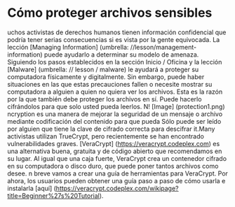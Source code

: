 [Title]: # (Cómo proteger los archivos confideciales)
[Difficulty]: # (Avanzado)
[Order]: # (0)

# Cómo proteger archivos sensibles
uchos activistas de derechos humanos tienen información confidencial que podría tener serias consecuencias si es vista por la gente equivocada. La lección [Managing Information] (umbrella: //lesson/management-information) puede ayudarlo a determinar su modelo de amenaza. Siguiendo los pasos establecidos en la sección Inicio / Oficina y la lección [Malware] (umbrella: // lesson / malware) le ayudará a proteger su computadora físicamente y digitalmente. Sin embargo, puede haber situaciones en las que estas precauciones fallen o necesite mostrar su computadora a alguien a quien no quiera ver los archivos. Esta es la razón por la que también debe proteger los archivos en sí. Puede hacerlo cifrándolos para que solo usted pueda leerlos. 
N! [Image] (protection1.png) 
ncryption es una manera de mejorar la seguridad de un mensaje o archivo mediante codificación del contenido para que pueda Sólo puede ser leído por alguien que tiene la clave de cifrado correcta para descifrar it.Many activistas utilizan TrueCrypt, pero recientemente se han encontrado vulnerabilidades graves. [VeraCrypt] (https://veracrypt.codeplex.com) es una alternativa buena, gratuita y de código abierto que recomendamos en su lugar. Al igual que una caja fuerte, VeraCrypt crea un contenedor cifrado en su computadora o disco duro, que puede poner tantos archivos como desee. 
n breve vamos a crear una guía de herramientas para VeraCrypt. Por ahora, los usuarios pueden obtener una guía paso a paso de cómo usarla e instalarla [aquí] (https://veracrypt.codeplex.com/wikipage?title=Beginner%27s%20Tutorial).
